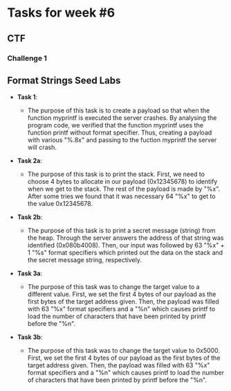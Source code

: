 # Tasks for week \#6

## CTF

### Challenge 1



## Format Strings Seed Labs

- **Task 1**:
    - The purpose of this task is to create a payload so that when the function myprintf is executed the server crashes. By analysing the program code, we verified that the function myprintf uses the function printf without format specifier. Thus, creating a payload with various "%.8x" and passing to the fuction myprintf the server will crash.


- **Task 2a**:
    - The purpose of this task is to print the stack. First, we need to choose 4 bytes to allocate in our payload  (0x12345678) to identify when we get to the stack. The rest of the payload is made by "%x". After some tries we found that it was necessary 64 "%x" to get to the value 0x12345678.


- **Task 2b**:
    - The purpose of this task is to print a secret message (string) from the heap. Through the server answers the address of that string was identified (0x080b4008). Then, our input was followed by 63 "%x" + 1 "%s" format specifiers which printed out the data on the stack and the secret message string, respectively.
 

- **Task 3a**:
    - The purpose of this task was to change the target value to a different value. First, we set the first 4 bytes of our payload as the first bytes of the target address given. Then, the payload was filled with 63 "%x" format specifiers and a "%n" which causes printf to load the number of characters that have been printed by printf before the "%n".


- **Task 3b**:
    - The purpose of this task was to change the target value to 0x5000. First, we set the first 4 bytes of our payload as the first bytes of the target address given. Then, the payload was filled with 63 "%x" format specifiers and a "%n" which causes printf to load the number of characters that have been printed by printf before the "%n".



